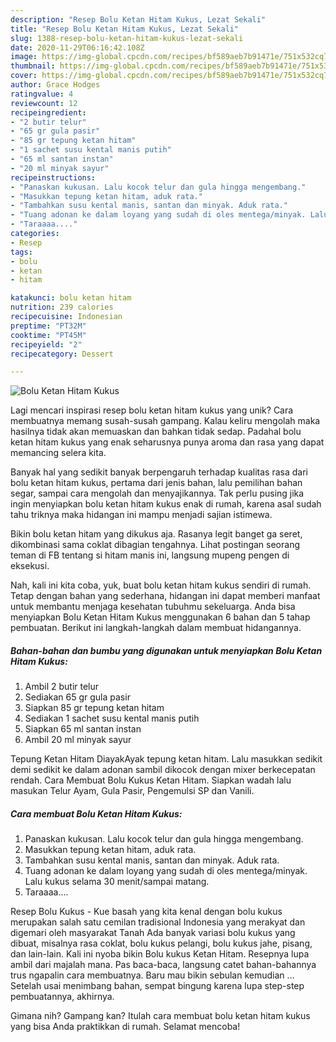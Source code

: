 ```yaml
---
description: "Resep Bolu Ketan Hitam Kukus, Lezat Sekali"
title: "Resep Bolu Ketan Hitam Kukus, Lezat Sekali"
slug: 1388-resep-bolu-ketan-hitam-kukus-lezat-sekali
date: 2020-11-29T06:16:42.108Z
image: https://img-global.cpcdn.com/recipes/bf589aeb7b91471e/751x532cq70/bolu-ketan-hitam-kukus-foto-resep-utama.jpg
thumbnail: https://img-global.cpcdn.com/recipes/bf589aeb7b91471e/751x532cq70/bolu-ketan-hitam-kukus-foto-resep-utama.jpg
cover: https://img-global.cpcdn.com/recipes/bf589aeb7b91471e/751x532cq70/bolu-ketan-hitam-kukus-foto-resep-utama.jpg
author: Grace Hodges
ratingvalue: 4
reviewcount: 12
recipeingredient:
- "2 butir telur"
- "65 gr gula pasir"
- "85 gr tepung ketan hitam"
- "1 sachet susu kental manis putih"
- "65 ml santan instan"
- "20 ml minyak sayur"
recipeinstructions:
- "Panaskan kukusan. Lalu kocok telur dan gula hingga mengembang."
- "Masukkan tepung ketan hitam, aduk rata."
- "Tambahkan susu kental manis, santan dan minyak. Aduk rata."
- "Tuang adonan ke dalam loyang yang sudah di oles mentega/minyak. Lalu kukus selama 30 menit/sampai matang."
- "Taraaaa...."
categories:
- Resep
tags:
- bolu
- ketan
- hitam

katakunci: bolu ketan hitam 
nutrition: 239 calories
recipecuisine: Indonesian
preptime: "PT32M"
cooktime: "PT45M"
recipeyield: "2"
recipecategory: Dessert

---
```



![Bolu Ketan Hitam Kukus](https://img-global.cpcdn.com/recipes/bf589aeb7b91471e/751x532cq70/bolu-ketan-hitam-kukus-foto-resep-utama.jpg)

Lagi mencari inspirasi resep bolu ketan hitam kukus yang unik? Cara membuatnya memang susah-susah gampang. Kalau keliru mengolah maka hasilnya tidak akan memuaskan dan bahkan tidak sedap. Padahal bolu ketan hitam kukus yang enak seharusnya punya aroma dan rasa yang dapat memancing selera kita.

Banyak hal yang sedikit banyak berpengaruh terhadap kualitas rasa dari bolu ketan hitam kukus, pertama dari jenis bahan, lalu pemilihan bahan segar, sampai cara mengolah dan menyajikannya. Tak perlu pusing jika ingin menyiapkan bolu ketan hitam kukus enak di rumah, karena asal sudah tahu triknya maka hidangan ini mampu menjadi sajian istimewa.

Bikin bolu ketan hitam yang dikukus aja. Rasanya legit banget ga seret, dikombinasi sama coklat dibagian tengahnya. Lihat postingan seorang teman di FB tentang si hitam manis ini, langsung mupeng pengen di eksekusi.


Nah, kali ini kita coba, yuk, buat bolu ketan hitam kukus sendiri di rumah. Tetap dengan bahan yang sederhana, hidangan ini dapat memberi manfaat untuk membantu menjaga kesehatan tubuhmu sekeluarga. Anda bisa menyiapkan Bolu Ketan Hitam Kukus menggunakan 6 bahan dan 5 tahap pembuatan. Berikut ini langkah-langkah dalam membuat hidangannya.

<!--inarticleads1-->

##### Bahan-bahan dan bumbu yang digunakan untuk menyiapkan Bolu Ketan Hitam Kukus:

1. Ambil 2 butir telur
1. Sediakan 65 gr gula pasir
1. Siapkan 85 gr tepung ketan hitam
1. Sediakan 1 sachet susu kental manis putih
1. Siapkan 65 ml santan instan
1. Ambil 20 ml minyak sayur


Tepung Ketan Hitam DiayakAyak tepung ketan hitam. Lalu masukkan sedikit demi sedikit ke dalam adonan sambil dikocok dengan mixer berkecepatan rendah. Cara Membuat Bolu Kukus Ketan Hitam. Siapkan wadah lalu masukan Telur Ayam, Gula Pasir, Pengemulsi SP dan Vanili. 

<!--inarticleads2-->

##### Cara membuat Bolu Ketan Hitam Kukus:

1. Panaskan kukusan. Lalu kocok telur dan gula hingga mengembang.
1. Masukkan tepung ketan hitam, aduk rata.
1. Tambahkan susu kental manis, santan dan minyak. Aduk rata.
1. Tuang adonan ke dalam loyang yang sudah di oles mentega/minyak. Lalu kukus selama 30 menit/sampai matang.
1. Taraaaa....


Resep Bolu Kukus - Kue basah yang kita kenal dengan bolu kukus merupakan salah satu cemilan tradisional Indonesia yang merakyat dan digemari oleh masyarakat Tanah Ada banyak variasi bolu kukus yang dibuat, misalnya rasa coklat, bolu kukus pelangi, bolu kukus jahe, pisang, dan lain-lain. Kali ini nyoba bikin Bolu kukus Ketan Hitam. Resepnya lupa ambil dari majalah mana. Pas baca-baca, langsung catet bahan-bahannya trus ngapalin cara membuatnya. Baru mau bikin sebulan kemudian … Setelah usai menimbang bahan, sempat bingung karena lupa step-step pembuatannya, akhirnya. 

Gimana nih? Gampang kan? Itulah cara membuat bolu ketan hitam kukus yang bisa Anda praktikkan di rumah. Selamat mencoba!
